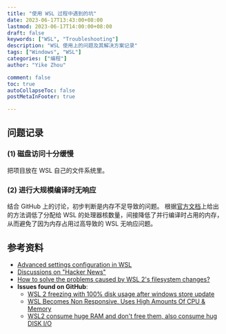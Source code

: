 ```yaml
---
title: "使用 WSL 过程中遇到的坑"
date: 2023-06-17T13:43:00+08:00
lastmod: 2023-06-17T14:00:00+08:00
draft: false
keywords: ["WSL", "Troubleshooting"]
description: "WSL 使用上的问题及其解决方案记录"
tags: ["Windows", "WSL"]
categories: ["编程"]
author: "Yike Zhou"

comment: false
toc: true
autoCollapseToc: false
postMetaInFooter: true

---
```


## 问题记录

### (1) 磁盘访问十分缓慢

把项目放在 WSL 自己的文件系统里。

### (2) 进行大规模编译时无响应

结合 GitHub 上的讨论，初步判断是内存不足导致的问题。
根据[官方文档](https://learn.microsoft.com/en-us/windows/wsl/wsl-config)上给出的方法调低了分配给 WSL 的处理器核数量，间接降低了并行编译时占用的内存，从而避免了因为内存占用过高导致的 WSL 无响应问题。

## 参考资料

- [Advanced settings configuration in WSL](https://learn.microsoft.com/en-us/windows/wsl/wsl-config)
- [Discussions on "Hacker News"](https://news.ycombinator.com/item?id=28487374)
- [How to solve the problems caused by WSL 2's filesystem changes?](https://superuser.com/questions/1594279/how-to-solve-the-problems-caused-by-wsl-2s-filesystem-changes)
- **Issues found on GitHub**:
  - [WSL 2 freezing with 100% disk usage after windows store update](https://github.com/microsoft/WSL/issues/9383)
  - [WSL Becomes Non Responsive, Uses High Amounts Of CPU & Memory](https://github.com/microsoft/WSL/issues/9429)
  - [WSL2 consume huge RAM and don't free them, also consume hug DISK I/O](https://github.com/microsoft/WSL/issues/9906)